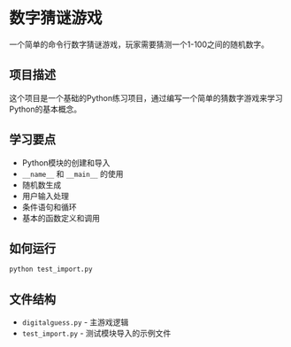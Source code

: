 # 数字猜谜游戏

一个简单的命令行数字猜谜游戏，玩家需要猜测一个1-100之间的随机数字。

## 项目描述

这个项目是一个基础的Python练习项目，通过编写一个简单的猜数字游戏来学习Python的基本概念。

## 学习要点

- Python模块的创建和导入
- `__name__` 和 `__main__` 的使用
- 随机数生成
- 用户输入处理
- 条件语句和循环
- 基本的函数定义和调用

## 如何运行

```bash
python test_import.py
```

## 文件结构

- `digitalguess.py` - 主游戏逻辑
- `test_import.py` - 测试模块导入的示例文件
